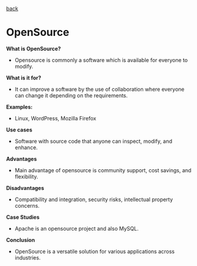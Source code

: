 [back](/Ninjas/Masterclass-05Norvic/Day%2004/README.md)

# OpenSource

**What is OpenSource?**
-  Opensource is commonly a software which is available for everyone to modify.

**What is it for?**

-   It can improve a software by the use of collaboration where everyone can change it depending on the requirements.

**Examples:**

-   Linux, WordPress, Mozilla Firefox

**Use cases**
-   Software with source code that anyone can inspect, modify, and enhance.

**Advantages**
-   Main advantage of opensource is community support, cost savings, and flexibility.

**Disadvantages**
-   Compatibility and integration, security risks, intellectual property concerns.

**Case Studies**
-  Apache is an opensource project and also MySQL.

**Conclusion**
-   OpenSource is a versatile solution for various applications across industries.